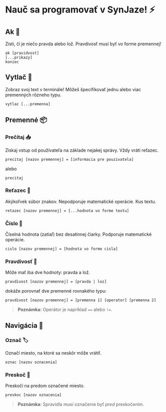 # Nauč sa programovať v SynJaze! ⚡

## Ak 🤔
Zisti, či je niečo pravda alebo lož. Pravdivosť musí byť vo forme premennej!
```
ak [pravidvost]
[...prikazy]
koniec
```

## Vytlač 📃
Zobraz svoj text v terminále! Môžeš špecifikovať jednu alebo viac premenných rôzneho typu.
```
vytlac [...premenna]
```

## Premenné 📦

### Prečítaj 📥
Získaj vstup od používateľa na základe nejakej správy. Vždy vráti reťazec.
```
precitaj [nazov premennej] = [informacia pre pouzivatela]
```
alebo
```
precitaj
```

### Reťazec 💬
Akýkoľvek súbor znakov. Nepodporuje matematické operácie. Kus textu.
```
retazec [nazov premennej] = [...hodnota vo forme textu]
```

### Číslo 🔢
Číselná hodnota (zatiaľ) bez desatinnej čiarky. Podporuje matematické operácie.
```
cislo [nazov premennej] = [hodnota vo forme cisla]
```

### Pravdivosť 🎺
Môže mať iba dve hodnoty: pravda a lož.
```
pravdivost [nazov premennej] = [pravda | loz]
```
dokáže porovnať dve premenné rovnakého typu:
```
pravdivost [nazov premennej] = [premenna 1] [operator] [premenna 2]
```
> **Poznámka:** Operátor je napríklad `==` alebo `!=`.

## Navigácia 🚀

### Označ 🏷️
Označí miesto, na ktoré sa neskôr môže vrátiť.
```
oznac [nazov oznacenia]
```

### Preskoč 🏃
Preskočí na predom označené miesto.
```
preskoc [nazov oznacenia]
```
> **Poznámka:** Spravidla musí označenie byť *pred* preskočením.
